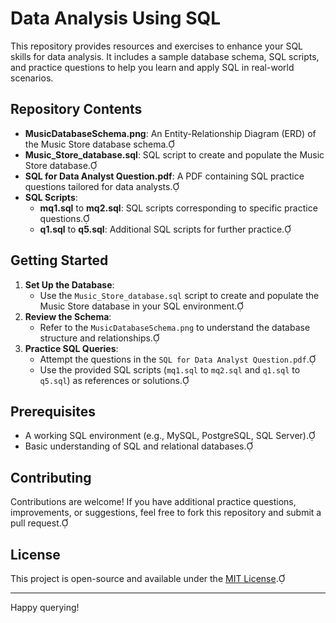 # Data Analysis Using SQL

This repository provides resources and exercises to enhance your SQL skills for data analysis. It includes a sample database schema, SQL scripts, and practice questions to help you learn and apply SQL in real-world scenarios.

## Repository Contents

- **MusicDatabaseSchema.png**: An Entity-Relationship Diagram (ERD) of the Music Store database schema.
- **Music_Store_database.sql**: SQL script to create and populate the Music Store database.
- **SQL for Data Analyst Question.pdf**: A PDF containing SQL practice questions tailored for data analysts.
- **SQL Scripts**:
  - **mq1.sql** to **mq2.sql**: SQL scripts corresponding to specific practice questions.
  - **q1.sql** to **q5.sql**: Additional SQL scripts for further practice.

## Getting Started

1. **Set Up the Database**:
   - Use the `Music_Store_database.sql` script to create and populate the Music Store database in your SQL environment.
2. **Review the Schema**:
   - Refer to the `MusicDatabaseSchema.png` to understand the database structure and relationships.
3. **Practice SQL Queries**:
   - Attempt the questions in the `SQL for Data Analyst Question.pdf`.
   - Use the provided SQL scripts (`mq1.sql` to `mq2.sql` and `q1.sql` to `q5.sql`) as references or solutions.

## Prerequisites

- A working SQL environment (e.g., MySQL, PostgreSQL, SQL Server).
- Basic understanding of SQL and relational databases.

## Contributing

Contributions are welcome! If you have additional practice questions, improvements, or suggestions, feel free to fork this repository and submit a pull request.

## License

This project is open-source and available under the [MIT License](LICENSE).

---

Happy querying! 
